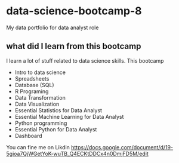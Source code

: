 # data-science-bootcamp-8
My data portfolio for data analyst role

## what did I learn from this bootcamp

I learn a lot of stuff related to data science skills. This bootcamp

- Intro to data science
- Spreadsheets
- Database (SQL)
- R Programing
- Data Transformation
- Data Visualization
- Essential Statistics for Data Analyst
- Essential Machine Learning for Data Analyst
- Python programming
- Essential Python for Data Analyst
- Dashboard

You can fine me on Likdin https://docs.google.com/document/d/19-5gioa7QjWGetYoK-wuTB_Q4ECKtDDCx4n0DmjFD5M/edit
